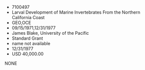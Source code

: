 * 7100497
* Larval Development of Marine Invertebrates From the Northern California Coast
* GEO,OCE
* 09/15/1971,12/31/1977
* James Blake, University of the Pacific
* Standard Grant
*   name not available
* 12/31/1977
* USD 40,000.00

NONE